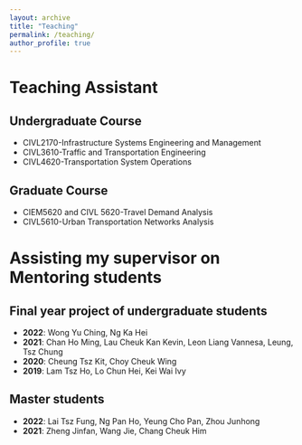 ```yaml
---
layout: archive
title: "Teaching"
permalink: /teaching/
author_profile: true
---
```


# Teaching Assistant
## Undergraduate Course
- CIVL2170-Infrastructure Systems Engineering and Management
- CIVL3610-Traffic and Transportation Engineering
- CIVL4620-Transportation System Operations

## Graduate Course
- CIEM5620 and CIVL 5620-Travel Demand Analysis
- CIVL5610-Urban Transportation Networks Analysis


# Assisting my supervisor on Mentoring students
## Final year project of undergraduate students
- **2022**: Wong Yu Ching, Ng Ka Hei
- **2021**: Chan Ho Ming, Lau Cheuk Kan Kevin, Leon Liang Vannesa, Leung, Tsz Chung
- **2020**: Cheung Tsz Kit, Choy Cheuk Wing
- **2019**: Lam Tsz Ho, Lo Chun Hei, Kei Wai Ivy


## Master students
- **2022**: Lai Tsz Fung, Ng Pan Ho, Yeung Cho Pan, Zhou Junhong
- **2021**: Zheng Jinfan, Wang Jie, Chang Cheuk Him
